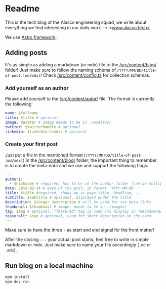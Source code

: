 # Readme

This is the tech blog of the Alasco engineering squad, we write about everything
we find interesting in our daily work --> <www.alasco.tech>

We use [Astro framework](https://astro.build/).

## Adding posts

It's as simple as adding a markdown (or mdx) file to the
[/src/content/blog/](/src/content/blog/) folder! Just make sure to follow the
naming schema of `/YYYY/MM/DD/title-of-post.[md/mdx]`! Check
[/src/content/config.ts](/src/content/config.ts) for collection schemas.

### Add yourself as an author

Please add yourself to the [/src/content/autor/](/src/content/author/) file.
The format is currently the following:

```yaml
name: $fullname
title: $title # optional
image: $avatar # image needs to be in ./avatars/
twitter: $twitterhandle # optional
linkedin: $linkedin-handle # optional
```

### Create your first post

Just put a file in the mentioned format (`/YYYY/MM/DD/title-of-post.[md/mdx]`)
in the [/src/content/blog/](/src/content/blog/) folder, the important thing to
remember is to create the meta-data and we use and support the following flags:

```yaml
---
authors:
  - $nickname # required, has to be in the author folder (can be multiple)
date: 2019-02-14 # date of the post, in format `YYYY-MM-DD`
title: $title #required, shows up as page-title, headline, ...
subtitle: $subtitle # optional, displayed under the title
description: $longer_description # will be used for seo meta links
thumbnail: $thumbnail # image, needs to be in ./images/
tag: $tag # optional, "featured" tag is used (to display in "Recommended posts")
teaseralt: $tag # optional, used for short description on the card
---
```

Make sure to have the three `-` as start and end signal for the front matter!

After the closing `---` your actual post starts, feel free to write in simple
markdown or mdx. Just make sure to name your file accordingly (`.md` or `.mdx`).

## Run blog on a local machine

```bash
npm install
npm dev run
```
